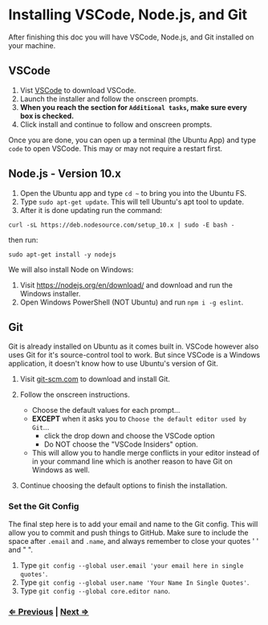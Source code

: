# Installing VSCode, Node.js, and Git

After finishing this doc you will have VSCode, Node.js, and Git installed on your machine.

## VSCode

1. Vist [VSCode](https://code.visualstudio.com/?wt.mc_id=adw-brand&gclid=Cj0KCQjw5-TXBRCHARIsANLixNw00R2vbdqnzLml-GvzCgbyqmgcAb9kyRQsC5LAPVS6tuBDZ9ws9pgaAsiLEALw_wcB) to download VSCode.
1. Launch the installer and follow the onscreen prompts.
1. **When you reach the section for `Additional tasks`, make sure every box is checked.**
1. Click install and continue to follow and onscreen prompts.

Once you are done, you can open up a terminal (the Ubuntu App) and type `code` to open VSCode. This may or may not require a restart first. 

## Node.js - Version 10.x

1. Open the Ubuntu app and type `cd ~` to bring you into the Ubuntu FS.
1. Type `sudo apt-get update`. This will tell Ubuntu's apt tool to update.
1. After it is done updating run the command:

```
curl -sL https://deb.nodesource.com/setup_10.x | sudo -E bash -
```

then run:

```
sudo apt-get install -y nodejs
```

We will also install Node on Windows:

1. Visit <https://nodejs.org/en/download/> and download and run the Windows installer.
2. Open Windows PowerShell (NOT Ubuntu) and run `npm i -g eslint`.

## Git

 Git is already installed on Ubuntu as it comes built in. VSCode however also uses Git for it's source-control tool to work. But since VSCode is a Windows application, it doesn't know how to use Ubuntu's version of Git. 

1. Visit [git-scm.com](https://git-scm.com/) to download and install Git.
2. Follow the onscreen instructions.

    - Choose the default values for each prompt...
    - **EXCEPT** when it asks you to `Choose the default editor used by Git`... 
        - click the drop down and choose the VSCode option
        - Do NOT choose the "VSCode Insiders" option. 
    - This will allow you to handle merge conflicts in your editor instead of in your command line which is another reason to have Git on Windows as well.

3. Continue choosing the default options to finish the installation.

### Set the Git Config

The final step here is to add your email and name to the Git config. This will allow you to commit and push things to GitHub. Make sure to include the space after `.email` and `.name`, and always remember to close your quotes ' ' and " ".

1. Type `git config --global user.email 'your email here in single quotes'`.
1. Type `git config --global user.name 'Your Name In Single Quotes'`.
1. Type `git config --global core.editor nano`.

### [⇐ Previous](./04_updating_terminal.md) | [Next ⇒](./06_final_steps.md)

